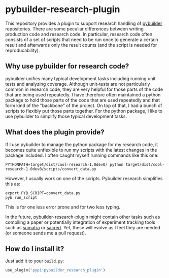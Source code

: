 # pybuilder-research-plugin

This repository provides a plugin to support research handling of
[pybuilder](http://pybuilder.github.io/) repositories. There are some peculiar
differences between writing production code and research code. In particular,
research code often consists of a set of scripts that need to be run once to
generate a certain result and afterwards only the result counts (and the script
is needed for reproducability).


## Why use pybuilder for research code?

pybuilder unifies many typical development tasks including running unit tests
and analyzing coverage. Although unit-tests are not particularly common in
research code, they are very helpful for those parts of the code that are being
used repeatedly. I have therefore often maintained a python package to hold
those parts of the code that are used repeatedly and that form kind of the
"backbone" of the project. On top of that, I had a bunch of scripts to flexibly
put those parts together. For the python package, I like to use pybuilder to
simplify those typical development tasks.


## What does the plugin provide?

If I use pybuilder to manage the python package for my research code, it
becomes quite unflexible to run my scripts with the latest changes in the
package included. I often caught myself running commands like this one:
```
PYTHONPATH=target/dist/cool-research-1.0dev0/ python target/dist/cool-research-1.0dev0/scripts/convert_data.py
```

However, I usually work on one of the scripts. Pybuilder research simplifies
this as:
```
export PYB_SCRIPT=convert_data.py
pyb run_script
```
This is for one less error prone and for two less typing.

In the future, pybuilder-research-plugin might contain other tasks such as
compiling a paper or potentially integration of experiment tracking tools such
as [sumatra](https://pythonhosted.org/Sumatra/) or
[sacred](https://github.com/IDSIA/sacre://github.com/IDSIA/sacred). Yet, these
will evolve as I feel they are needed (or someone sends me a pull request).

## How do I install it?

Just add it to your `build.py`:
```python
use_plugin('pypi:pybuilder_research_plugin')
```
